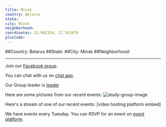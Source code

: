 ```yaml
---
title: Minsk
country: Belarus
state: 
city: Minsk
neighborhood: 
coordinates: 53.902334, 27.561879
plusCode:
---
```


##Country: Belarus
##State: 
##City: Minsk
##Neighborhood: 
*****
Join our [Facebook group](https://www.facebook.com/groups/free.code.camp.Minsk).

You can chat with us on [chat app]().

Our Group leader is [leader]()

Here are some pictures from our recent events:
![study-group-image]()

Here's a stream of one of our recent events:
[video hosting platform embed]

We have events every Tuesday. You can RSVP for an event on [event platform]().
